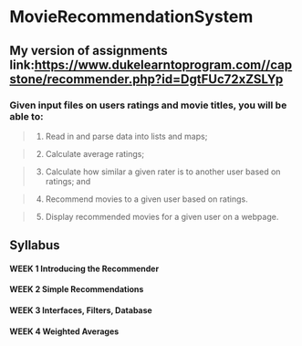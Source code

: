 # MovieRecommendationSystem

## My version of assignments link:https://www.dukelearntoprogram.com//capstone/recommender.php?id=DgtFUc72xZSLYp


### Given input files on users ratings and movie titles, you will be able to:

>1. Read in and parse data into lists and maps;

> 2. Calculate average ratings;

> 3. Calculate how similar a given rater is to another user based on ratings; and

> 4. Recommend movies to a given user based on ratings. 

> 5. Display recommended movies for a given user on a webpage.


## Syllabus

#### WEEK 1 Introducing the Recommender

#### WEEK 2 Simple Recommendations

#### WEEK 3 Interfaces, Filters, Database

#### WEEK 4 Weighted Averages
